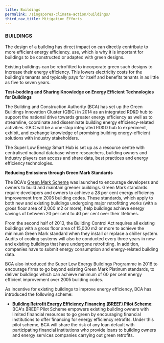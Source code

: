 ```yaml
---
title: Buildings
permalink: /singapores-climate-action/buildings/
third_nav_title: Mitigation Efforts
---
```


### BUILDINGS

The design of a building has direct impact on  can directly contribute to more efficient energy efficiency. use, which is why it is important for buildings to be constructed or adapted with green designs.

Existing buildings can be retrofitted to incorporate green such designs to increase their energy efficiency. This lowers electricity costs for the building’s tenants and typically pays for itself and benefits tenants  in as little as five to seven years.

**Test-bedding and Sharing Knowledge on Energy Efficient Technologies for Buildings**

The Building and Construction Authority (BCA) has set up the Green Buildings Innovation Cluster (GBIC) in 2014 as an integrated RD&D hub to support the national drive towards greater energy efficiency as well as to streamline, coordinate and disseminate building energy efficiency-related activities. GBIC will be a one-stop integrated RD&D hub to experiment, exhibit, and exchange knowledge of promising building energy-efficient solutions with industry stakeholders.

The Super Low Energy Smart Hub is set up as a resource centre with centralised national database where researchers, building owners and industry players can access and share data, best practices and energy efficiency technologies. 

**Reducing Emissions through Green Mark Standards**

The BCA's [<a href="http://www.bca.gov.sg/GreenMark/green_mark_buildings.html" target="_blank">Green Mark Scheme</a>](http://www.bca.gov.sg/GreenMark/green_mark_buildings.html) was launched to encourage developers and owners to build and maintain greener buildings. Green Mark standards require developers and owners to achieve a 28 per cent energy efficiency improvement from 2005 building codes. These standards, which apply to both new and existing buildings undergoing major retrofitting works (with a gross floor area of 2,000 m2 or more), help buildings achieve energy savings of between 20 per cent to 40 per cent over their lifetimes.

From the second half of 2013, the Building Control Act requires all existing buildings with a gross floor area of 15,000 m2 or more to achieve the minimum Green Mark standard when they install or replace a chiller system. Audits of cooling systems will also be conducted every three years in new and existing buildings that have undergone retrofitting. In addition, companies have to submit energy consumption and energy-related building data.

BCA also introduced the Super Low Energy Buildings Programme in 2018 to encourage firms to go beyond existing Green Mark Platinum standards, to deliver buildings which can achieve minimum of 60 per cent energy efficient improvement over 2005 building codes. 

As incentive for existing buildings to improve energy efficiency, BCA has introduced the following scheme:

* **[<a href="https://www1.bca.gov.sg/buildsg/sustainability/green-mark-incentive-schemes/building-retrofit-energy-efficiency-financing-breef-scheme.html" target="_blank">Building Retrofit Energy Efficiency Financing (BREEF) Pilot Scheme</a>](https://www1.bca.gov.sg/buildsg/sustainability/green-mark-incentive-schemes/building-retrofit-energy-efficiency-financing-breef-scheme.html)**: BCA's BREEF Pilot Scheme empowers existing building owners with limited financial resources to go green by encouraging financial institutions to offer financing for energy efficiency retrofits. Under this pilot scheme, BCA will share the risk of any loan default with participating financial institutions who provide loans to building owners and energy services companies carrying out green retrofits.
